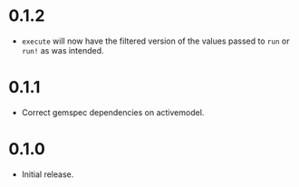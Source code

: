 # 0.1.2

- `execute` will now have the filtered version of the values passed
  to `run` or `run!` as was intended.

# 0.1.1

- Correct gemspec dependencies on activemodel.

# 0.1.0

- Initial release.
